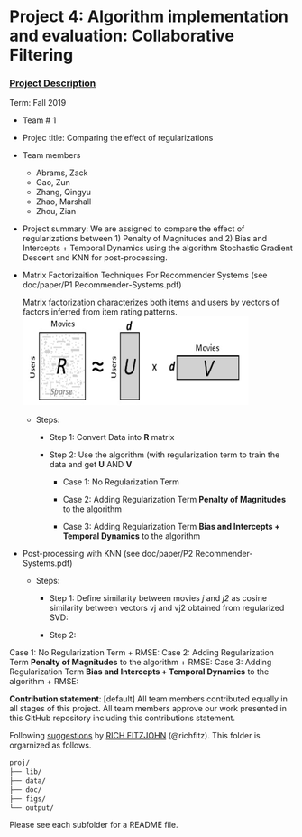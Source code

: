 # Project 4: Algorithm implementation and evaluation: Collaborative Filtering

### [Project Description](doc/project4_desc.md)

Term: Fall 2019

+ Team # 1
+ Projec title: Comparing the effect of regularizations
+ Team members
	+ Abrams, Zack
	+ Gao, Zun
	+ Zhang, Qingyu
	+ Zhao, Marshall
	+ Zhou, Zian
+ Project summary: We are assigned to compare the effect of regularizations between 1) Penalty of Magnitudes and 2) Bias and Intercepts + Temporal Dynamics using the algorithm Stochastic Gradient Descent and KNN for post-processing.

+ Matrix Factorizaition Techniques For Recommender Systems (see doc/paper/P1 Recommender-Systems.pdf)
	
	Matrix factorization characterizes both items and users by vectors of factors inferred from item rating patterns.
![matrix_factorization](figs/matrix_factorization.png)

	+ Steps: 
		+ Step 1: Convert Data into **R** matrix 
	
		+ Step 2: Use the algorithm (with regularization term to train the data and get **U** AND **V** 
		
			+ Case 1: No Regularization Term
		
			+ Case 2: Adding Regularization Term **Penalty of Magnitudes** to the algorithm
		
			+ Case 3: Adding Regularization Term **Bias and Intercepts + Temporal Dynamics** to the algorithm
		
+ Post-processing with KNN (see doc/paper/P2 Recommender-Systems.pdf)

	+ Steps: 
		+ Step 1: Define similarity between movies *j* and *j2* as cosine similarity between vectors vj and vj2 obtained from regularized SVD:
	
		+ Step 2: 

		
Case 1: No Regularization Term
	+ RMSE: 
Case 2: Adding Regularization Term **Penalty of Magnitudes** to the algorithm
	+ RMSE:
Case 3: Adding Regularization Term **Bias and Intercepts + Temporal Dynamics** to the algorithm
	+ RMSE:

	
**Contribution statement**: [default] All team members contributed equally in all stages of this project. All team members approve our work presented in this GitHub repository including this contributions statement. 

Following [suggestions](http://nicercode.github.io/blog/2013-04-05-projects/) by [RICH FITZJOHN](http://nicercode.github.io/about/#Team) (@richfitz). This folder is orgarnized as follows.

```
proj/
├── lib/
├── data/
├── doc/
├── figs/
└── output/
```

Please see each subfolder for a README file.
